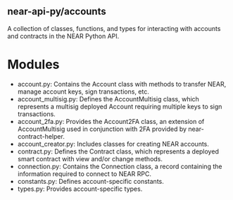 ## near-api-py/accounts

A collection of classes, functions, and types for interacting with accounts and contracts in the NEAR Python API.

# Modules

* account.py: Contains the Account class with methods to transfer NEAR, manage account keys, sign transactions, etc.
* account_multisig.py: Defines the AccountMultisig class, which represents a multisig deployed Account requiring multiple keys to sign transactions.
* account_2fa.py: Provides the Account2FA class, an extension of AccountMultisig used in conjunction with 2FA provided by near-contract-helper.
* account_creator.py: Includes classes for creating NEAR accounts.
* contract.py: Defines the Contract class, which represents a deployed smart contract with view and/or change methods.
* connection.py: Contains the Connection class, a record containing the information required to connect to NEAR RPC.
* constants.py: Defines account-specific constants.
* types.py: Provides account-specific types.